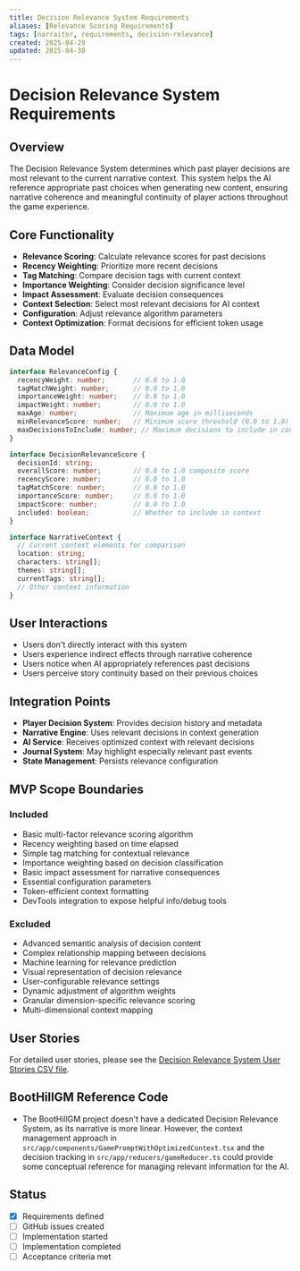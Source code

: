 ```yaml
---
title: Decision Relevance System Requirements
aliases: [Relevance Scoring Requirements]
tags: [narraitor, requirements, decision-relevance]
created: 2025-04-29
updated: 2025-04-30
---
```


# Decision Relevance System Requirements

## Overview
The Decision Relevance System determines which past player decisions are most relevant to the current narrative context. This system helps the AI reference appropriate past choices when generating new content, ensuring narrative coherence and meaningful continuity of player actions throughout the game experience.

## Core Functionality
- **Relevance Scoring**: Calculate relevance scores for past decisions
- **Recency Weighting**: Prioritize more recent decisions
- **Tag Matching**: Compare decision tags with current context
- **Importance Weighting**: Consider decision significance level
- **Impact Assessment**: Evaluate decision consequences
- **Context Selection**: Select most relevant decisions for AI context
- **Configuration**: Adjust relevance algorithm parameters
- **Context Optimization**: Format decisions for efficient token usage

## Data Model

```typescript
interface RelevanceConfig {
  recencyWeight: number;       // 0.0 to 1.0
  tagMatchWeight: number;      // 0.0 to 1.0
  importanceWeight: number;    // 0.0 to 1.0
  impactWeight: number;        // 0.0 to 1.0
  maxAge: number;              // Maximum age in milliseconds
  minRelevanceScore: number;   // Minimum score threshold (0.0 to 1.0)
  maxDecisionsToInclude: number; // Maximum decisions to include in context
}

interface DecisionRelevanceScore {
  decisionId: string;
  overallScore: number;        // 0.0 to 1.0 composite score
  recencyScore: number;        // 0.0 to 1.0
  tagMatchScore: number;       // 0.0 to 1.0
  importanceScore: number;     // 0.0 to 1.0
  impactScore: number;         // 0.0 to 1.0
  included: boolean;           // Whether to include in context
}

interface NarrativeContext {
  // Current context elements for comparison
  location: string;
  characters: string[];
  themes: string[];
  currentTags: string[];
  // Other context information
}
```

## User Interactions
- Users don't directly interact with this system
- Users experience indirect effects through narrative coherence
- Users notice when AI appropriately references past decisions
- Users perceive story continuity based on their previous choices

## Integration Points
- **Player Decision System**: Provides decision history and metadata
- **Narrative Engine**: Uses relevant decisions in context generation
- **AI Service**: Receives optimized context with relevant decisions
- **Journal System**: May highlight especially relevant past events
- **State Management**: Persists relevance configuration

## MVP Scope Boundaries

### Included
- Basic multi-factor relevance scoring algorithm
- Recency weighting based on time elapsed
- Simple tag matching for contextual relevance
- Importance weighting based on decision classification
- Basic impact assessment for narrative consequences
- Essential configuration parameters
- Token-efficient context formatting
- DevTools integration to expose helpful info/debug tools

### Excluded
- Advanced semantic analysis of decision content
- Complex relationship mapping between decisions
- Machine learning for relevance prediction
- Visual representation of decision relevance
- User-configurable relevance settings
- Dynamic adjustment of algorithm weights
- Granular dimension-specific relevance scoring
- Multi-dimensional context mapping

## User Stories
For detailed user stories, please see the [Decision Relevance System User Stories CSV file](./decision-relevance-system-user-stories.csv).

## BootHillGM Reference Code
- The BootHillGM project doesn't have a dedicated Decision Relevance System, as its narrative is more linear. However, the context management approach in `src/app/components/GamePromptWithOptimizedContext.tsx` and the decision tracking in `src/app/reducers/gameReducer.ts` could provide some conceptual reference for managing relevant information for the AI.

## Status
- [x] Requirements defined
- [ ] GitHub issues created
- [ ] Implementation started
- [ ] Implementation completed
- [ ] Acceptance criteria met